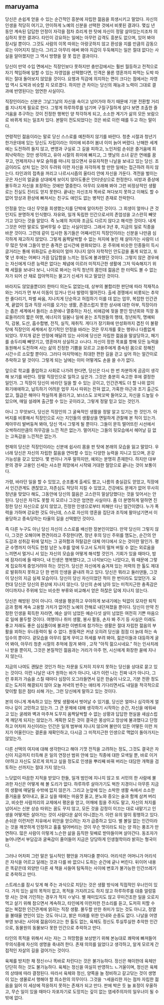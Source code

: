 maruyama
---

당신은 손쉽게 얻을 수 있는 순간적인 흥분에 자립한 젊음을 희생시키고 말았다.
자신의 인생을 적당히 여기고, 안이하게 노예의 신분을 선택한 것에서 비롯된 결과다.
몇십 년 동안 계속된 답답한 안정이 자각을 점차 흐리게 한 탓에 자신이 정말 살아있는지조차 의심하지 못한 결과다.
타인이 강요하는 일에는 아무런 감격도 흥분도 없으며, 있어 봐야 잠시일 뿐이다.
그것도 사람의 이목 따위는 아랑곳하지 않고 환성을 지를 만큼의 감동으로는 이어지지 않는다.
그리고 아무리 애써 봐야 지갑이 두둑해지는 일은 절대 없다는 사실을 알아챘지만 그 역시 방향을 잘 못 잡은 결과이다.

당신이 만약 수입 면에서는 직장인보다 못하지만 충만감에서는 훨씬 월등하고 전적으로 자기 책임하에 일할 수 있는 자영업을 선택했다면, 인격은 물론 영혼까지 파먹는 도박 따위는 절대 돌아보지 않았을 것이다.
요행과 직감에 의지하는 면이 크다는 점에서는 자영업 역시 도박과 비슷할 지 모르겠다.
하지만 큰 차이는 당신의 재능과 노력이 그대로 결과에 반영된다는 엄연한 사실이다.

직장인이라는 신분은 그날그날의 자신을 속이고 넘어가야 하기 때문에 기분 전환할 거리를 지나치게 필요로 한다.
그렇게 하루하루를 넘기며 구질구질하게 살다 보면 조촐한 즐거움을 추구하는 것이 진정한 행복인 양 착각하게 되고, 소소한 계기가 삶의 모든 보람으로 바뀌게 되는 일조차 있다. 
본말이 전도되었다는 것은 바로 이런 때를 두고 하는 말이다.


연령적인 젊음이라는 말로 당신 스스로를 예찬하지 않기를 바란다.
청춘 시절과 청년기 한가운데에 있는 당신도 자립이라는 의미에 비추어 봄녀 이미 늙어 버렸다. 
난해한 세계에는 도전하려 들지 않고, 변명과 구실로 그 길을 피하고, 노인처럼 손쉬운 즐거움에 희희낙락하는 것만 생각하고, 유아 시절의 취미에 빠지고, 그 옛날의 소녀 같은 연애를 꿈꾸고, 언제까지나 부모 슬하를 떠나지 않으면서 유유자적한 나날을 보내고 있는 당신.
조금이라도 상처 입는 것이 두려워 이런 자신을 자각하게 할 만한 일에는 접근하려 하지 않는다.
타인과의 접촉을 꺼리고 나르시시즘의 울타리 안에 자신을 가둔다.
격전을 벌이는 곳은 자신의 얼굴을 상대에게 보이지 않아도좋은 인터넷상으로 한정한다.
비방과 중상에 몰두하고 자신을 포장하는 것에만 열중한다. 
아무리 오래해 봐야 그런 비정상적인 생활로는 진실도 진리도 얻지 못한다.
끝내는 자신조차 똑바로 쳐다보지 못하고 이해도 할 수 없어 망상과 환상에 빠져서는 친구도 애인도 없는 병적인 존재로 전락한다.

안정을 얻는 대신 무엇을 희생했는지를 단박에 알아차린 것이다. 
그 희생이 얼마나 큰 것인지도 분명하게 인식했다.
자유와, 일개 독립한 인간으로서의 존엄성을 고스란히 빼앗기고 있다는 것을 알았다.
즉 노예의 처지와 조금도 다르지 않다고 해석한 것이다.
내게 그것은 어떤 말로도 얼버무릴 수 없는 사실이었다.
그래서 3년 후, 지금의 일로 직종을 바꾼 것이다.
그런데 같이 입사한 동기들은 어째서인지 직장인이라는 신분을 나만큼 심각하게 재고하지 않았다.
그렇게 옴짝달싹할 수 없는 처지에 놓인 채 살아가는 사람이 너무 많은 탓에 그들이 받은 충격은 삽시간에 완화되었다.
온 주위에 비슷한 인종들이 득시글거리는 통에 위화감도 순화되어 얼마 지나지 않아 자학적인 안도감을 품게 되었고, 또 몇 년 후에는 어쩌다 가끔 답답함을 느끼는 정도에 불과했던 것이다.
그렇지 않은 경우에는 자신에게 다른 능력은 없다는 체념에 이르러 미적지근한 생활에  그저 익숙해지기 위해 세월을 보내다 보니, 나이로 봐서는 아직 청년의 몸인데 젊음은 한 터럭도 볼 수 없는 자가 되어 산 채로 잡아먹히는 물고기 신세가 되고 말았던 것이다.

바라지도 않았을뿐더러 한마디 의논도 없었는데, 상부의 불합리한 판단에 따라 적재적소와는 거리가 먼 부서 이동이 있거나 인사 발령이 떨어진다.
출세 경쟁에서 비롯되는 추악한 줄다리기, 파벌 싸움, 지나치게 단순하고 허접하기 이를 데 없는 업무, 복잡한 인간관계, 끝없이 집과 직장 사이를 오가는 생활, 존경스럽지 못한 상사에 대한 아부, 직장이라는 좁은 세계에서 들리는 소문에나 열중하는 자신, 비애감에 젖을 뿐인 망년회와 직장 동료들끼리의 짧은 여행, 에너지의 일붐나 일에 쏟는 조직원들의 행태, 정년퇴직, 명예퇴직, 감봉, 도산, 흡수합병, 전직, 실직, 재취직.
게다가 장기화에 만성화까지 겹친 이 불황 탓에 직장인의 세계에서 장기적인 안정을 바라는 것은 무지개를 좇는 행위나 다름없게 되었다.
무지개 같은 안정에 매달려 있는 사이에 당신은 자립한 젊음을 말살당하고, 패기를 송두리째 빼앗기고, 영혼마저 상실하고 ㅁ나다.
자신이 정한 목표를 향해 모든 능력을 동원해서 도전하며 사는 삶의 진정한 기쁨을 모르고 고용주에게 종속된 몸으로 정해진 시간ㅇ르 소모할 뿐이다.
그러다 마지막에는 최대한 편한 길을 걷고 싶어 하는 얼간이로 추락하고 말 것이다.
그렇게 되는 날에는 이미 어떻게도 손을 쓸 수가 없다.


앞으로 학교를 졸업하고 사회로 나가려 한다면, 당신은 다시 한 번 차분하게 곰곰이 생각해 보기를 바란다.
정말 직장인으로 일하고 싶은가.
그것은 충분히 숙고한 후에 결정한 일인가.
그 직장이 당신이 바라던 일을 할 수 있는 곳이고, 인간관계도 더 할 나위 없이 화기애애하고, 납득하기 어려운 업무 지시 따위는 전혀 없고, 가혹한 야근과 조기 출근도 없고, 월급은 해마다 착실하게 올라가고, 보너스도 꼬박꼬박 들어오고, 자신을 드높일 수 있으며, 매일 설레며 출근할 수 있는 곳이라고, 그렇게 정말 믿고 있는 것인가.

아니 그 무엇보다, 당신은 직장인의 그 굴욕적인 생활을 정말 알고 있기는 한 것인가. 아버지를 비롯해서 직장인으로 사는 지인들의 생활상을 면밀하게 관찰해 본 적이 있는가. 제아무리 발버둥쳐 봐야, 당신 역시 그렇게 될 뿐이다.
그들이 문득 떨어뜨린 시선에서 오싹하리만큼의 허무감을 느낀 적은 없는가.
멀어지는 그들의 뒷모습에서 헤어날 길 없는 고독감을 느낀적은 없는가.


현재의 당신은 직장인이라는 신분에 쉽사리 몸을 판 탓에 본래의 모습을 잃고 말았다. 우너래 당신은 자신의 자립한 젊음을 연마할 수 있는 다양한 능력을 지니고 있으며, 온갖 가능성을 갖고 있었다.
몇 번이나 거푸 말하지만, 예외는 분명히 존재한다.
하지만 대부분의 경우 고용인 신세는 사소한 희망에서 시작돼 거대한 절망으로 끝나는 것이 보통이다.

가령, 바라던 일을 할 수 있었고, 순조롭게 출세도 했고, 나름의 충실감도 얻었고, 직장에서 인간관계도 괜찮았고, 자존심도 적당히 지킬 수 있었고, 건강에도 문제가 없어 무사히 정년을 맞았다 해도, 그동안에 당신의 젊음은 고스란히 말살당했다는 것을 잊어서는 안 된다.
당신은 자각도 못할 지 모르나 그것은 엄연한 사실이다.
좀 더 분명하게 말하면 진정한 당신 자신으로 살지 않았고, 진정한 인생으로부터 피해만 다닌 얼간이였다.
누가 폭력을 가하며 강요한 것도 아닌데, 스스로 자신의 영혼을 집단과 조직에 팔아넘기면서 이용당하고 종속당하는 타율의 길을 선택했던 것이다.

즉 다른 누구도 아닌 당신 자신이 스스로를 배신한 장본인이었다.
만약 당신이 그렇지 않다, 그것은 오해이며 편견이라고 주장한다면, 정년 후의 당신 주위를 맴도는, 순간의 안도감과 성취감 뒤에 덮치는 그 공허함과 허탈감은 대체 어디에서 오는 것이란 말인가.
평균 수명까지 아직도 한참 남은 노후를 앞에 두고서 도저히 떨쳐 버릴 수 없는 외로움을 느끼면서 멀거니 서 있는 자신의 모습을 어떻게 해석할 것인가.
기회가 있을 때마다, 밤에 잠자리에 들 때마다, 내 인생은 행복했다고, 그 녀석보다는 나았다고, 뭐 때문에 그렇게 집요하게 중엉거려야 하는 것인가.
당신은 자신에게 숨겨져 있는 저력의 한 톨도 제대로 발휘하지 못하고 단 한 번의 인생을 끝내려 하고 있다.
당신은 뭐라고 둘러댄들, 그것이 당신의 지금 실제 모습이다.
당신이 당신 자신이었던 적이 한 번이라도 있었던가.
요컨대 당신은 당신의 환상에 지나지 않는다.
당신의 손에 남아 있는 미적지근한 충족감은 어디까지나 주위에 있는 비슷한 부류와 비교해서 얻은 하찮은 답에 지나지 않는다.

당신은 해방된 것이 아니다.
여생을 평온하고 우아하게 보내기에는 턱없이 모자란 퇴직금과 함께 계속 고용할 가치가 없어진 노예의 잔해로 내던져졌을 뿐이다.
당신이 만약 진정한 인생을 획득한 자라면, 예순 살이 넘었든 예순다섯 살이 넘었든 여전히 기쁜 마음으로 일에 몰두할 것이다.
여행이나 취미 생활, 봉사 활동, 손자 봐 주기 등 사실은 이래도 좋고 저래도 좋은 심심풀이에 불과한 이벤트에 참가하는 생활은 절대 자립한 젊음의 부활을 꾀하는 우너동력이 될 수 없다.
원동력은 커녕 오히려 당신을 점점 더 늙데 하는 속임수의 뿐이다.
겉모습을 아무리 젊게 꾸미고 허세를 부려 봐야, 젊은이들과 대등하게 굴어 봐야, 아무리 청춘 시절의 추억에 잠겨 봐야 , 고작 "아직 젊으시네요." 하는 인사치레나 받을 뿐이지, 그것은 본질적인 젊음과는 거리가 아주 먼, 시신에게 화장한 꼴에 지나지 않는다.


지금의 나여도 괜탆은 것인가 하는 자문을 도저히 지우지 못하는 당신을 상대로 묻고 있는 것이다.
이런 나날은 내가 원하는 바가 아니다, 내가 이런 나는 진짜 내가 아니다, 그런 후회가 가슴을 스칠 때마다 심장이 오그라들면서 깊은 한숨이 나오고, 기분 전환 정도로는 도저히 해결되지 않아 오늘 저녁의 반주는 애타게 기다리면서도 내일을 적극적으로 맞이할 힘은 점타 쇠해 가는, 그런 당신에게 말하고 있는 것이다.

본의 아니게 계속하고 있는 잿빛 생활에서 벗어날 수 있기를, 당신은 얼마나 심각하게 얼마나 깊이 고민하고 있는가.
그 큰 문제에 대해 생각하기 시작하는 순간, 자신을 에워싸고 있는 굴레와 벽과 마주쳐 도무지 옴짝달싹할 수 없는 상황과 답답한 현실을 새삼스럽게 깨닫게 되지는 않았는가.
계획한 모든 것이 결국은 몽상이고 망상에 불과했다고 단정하고 어차피 자신이라는 인간은 일개 범부에 지나지 않으며 불만이 있든 어떻든 이런 처지가 어울린다는 결론을 재확인하고, 다시금 그 미적지근한 인생으로 맥없이 돌아가지는 않았는가.

다른 선택의 여지에 대해 생각한다고 해야 기껏 전직을 고려하는 정도, 그것도 결국은 자신이 지금까지 터득해 온 일의 연장선 범위 안에 있는 직종에 대한 모색일 뿐, 바로 이거야!하고 자신도 모르게 외치고 싶을 정도로 인생을 뿌리째 바꿔 버리는 대담한 개혁을 검토하는 선까지는 절대 가지 않는다.


느닷없이 따끔한 지적을 받았다 한들, 일개 범인에 지나지 않고 또 서민의 한 사람에 불과한 자신은 어떻게 해 볼 도리가 없다.
하루하루 살아가기도 벅찬 지경이니 아무튼 지금의 생활에 매달릴 수밖에 없지 않은가.
그리고 눈앞에 있는 소박한 생활 속에서 소소한 즐거움을 찾아내고, 울고 싶을 때에는 마음껏 울고, 분노와 증오는 술과 함께 삼켜 버리고, 비슷한 사람끼리의 교제에서 평온을 얻고, 어깨에 힘을 주지도 말고, 자신의 처지를 넘어서는 신분 상승 따위는 꿈도 꾸지 않고, 모든 것을 감정이 이끄는 대로 내맡기고 인생을 어떻게든 살아가는 것이 사람다운 삶이 아니겠는가.
이런 유의 말이 횡행하고 있다. 
손쉬운 이런저런 치유에서 위안을 얻으려는 자가 급증하고 있다.
별 볼일 없는 인간이라는 것을 깨끗하게 인정하고 훌훌 털어버리는 것이 무슨 멋이라도 되는 양 하는 풍조가 만연하다.
많은 사람이 이렇게 느슨한 삶을 듬직한 뒷배로 받아들이며 살아간다.
동조자가 늘어나면서 부담감과 굴욕감이 줄어들어 지금은 당당하게 인생철학이라 밝히는 형국이다.

그러나 어차피 그런 말은 일시적인 평안을 가져다줄 뿐이다.
어리석은 어머니가 어리석은 자식을 어르고 달래는 것과 다를 바 없으니 도취는 순간에 긑나 버린다.
뒤이어 내용은 똑같은데 외양만 다른 새 책을 사들여 탐독하는 사이에 변호가 불가능한 인간쓰레기로 추락하고 만다.


스트레스를 잠시 잊게 해 주는 과식으로 치닫는 것은 생활 방식에 직접적인 우너인이 있다. 
가치 있는 삶의 목적이 없고, 목적을 가지려고도 하지 않고 하루하루를 대충 얼렁뚱땅 사는 것에 기인하는 경우가 적지 ㅇ낳다.
별 재미있지도 않고 무미건조한 일을 오로지 먹고 살기 위해 참으면서 계속하고, 타인에게 이런저런 잔소리를 듣고, 도저히 피할 수 없는 복잡한 인간관계에 얽히는 직장 생활.
몰두할 만한 취미가 있는 것도 아니고, 정열을 불태울 연인이 있는 것도 아니고, 밝은 미래를 위한 인내와 순종도 없다.
나날을 어영부영 보내는 사이에 젊음이라고는 한 톨도 없는, 육체도 정신도 투실투실한 추악한 인간으로, 동물원의 동물보다 못한 인간으로 추락하고 만다.

타인의 목적을 위해서 사는 자는 그 허망함을 보상받기 위해 본능대로 쾌락에 빠져들어 무의식중에 자신의 생명을 축내려 한다.
존재 의의를 잃었다고 생각하고, 알게 모르게 간접적인 자살의 길을 걸어가는 것이다.

육체를 방치한 채 정신ㅁ나 똑바로 차린다는 것은 불가능하다.
정신은 해이한데 육체만 단단히 하는 것도 불가능하다.
육체는 정신을 여실히 반영하느 ㄴ거울이며, 정신은 육체의 상태에 따라 결정된다.
따라서 육체와 정신, 양쪽을 늘 정비하고 갈고닦는 것이 생명이 있는 생물로서 행해야 할 최소한의 의무이다.
그것을 ㄱ세을리한 자는 점차 자립한 젊음을 잃어 이 세상에 적응하지 못하는 존재가 되고 만다.
판에 박은 듯 늘 표정이 우울하고, 무슨 일이 있을 때마다 자포자기로 도망치는 깊이 없는 염세주의자의 일우너이 될 수밖에 없다.
